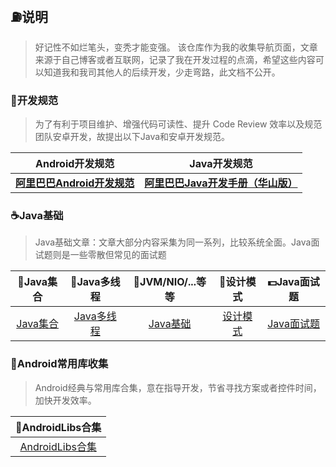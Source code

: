 ## :fuelpump:说明 ##

> 好记性不如烂笔头，变秃才能变强。
> 该仓库作为我的收集导航页面，文章来源于自己博客或者互联网，记录了我在开发过程的点滴，希望这些内容可以知道我和我司其他人的后续开发，少走弯路，此文档不公开。
### :triangular_ruler:开发规范 ###
>为了有利于项目维护、增强代码可读性、提升 Code Review 效率以及规范团队安卓开发，故提出以下Java和安卓开发规范。

|               **Android开发规范**                |                       **Java开发规范**                       |
| :----------------------------------------------: | :----------------------------------------------------------: |
| [**阿里巴巴Android开发规范**](src/alibabaandroid.pdf) | [**阿里巴巴Java开发手册（华山版）**](https://github.com/alibaba/p3c/blob/master/%E9%98%BF%E9%87%8C%E5%B7%B4%E5%B7%B4Java%E5%BC%80%E5%8F%91%E6%89%8B%E5%86%8C%EF%BC%88%E5%8D%8E%E5%B1%B1%E7%89%88%EF%BC%89.pdf) |



### :coffee:Java基础 ###

> Java基础文章：文章大部分内容采集为同一系列，比较系统全面。Java面试题则是一些零散但常见的面试题

| :book:Java集合 | :memo:Java多线程 | :ski:JVM/NIO/...等等 | :guitar:设计模式 |:dollar:Java面试题 |
| :------:| :------: | :------: |:------: |:------: |
| [Java集合](src/collection.md) | [Java多线程](src/thread.md) | [Java基础](src/javabasic.md) |[设计模式](src/designmode.md) |[Java面试题](src/interview.md) |

### :lollipop:Android常用库收集 ###
>Android经典与常用库合集，意在指导开发，节省寻找方案或者控件时间，加快开发效率。

| :candy:AndroidLibs合集 |
| :------: |
| [AndroidLibs合集](src/androidlibs.md) |

